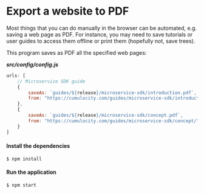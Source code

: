 # Export a website to PDF

Most things that you can do manually in the browser can be automated, e.g. saving a web page as PDF.
For instance, you may need to save tutorials or user guides to access them offline or print them (hopefully not, save trees).

This program saves as PDF all the specified web pages: 

**_src/config/config.js_**
```js
urls: [
    // Microservice SDK guide
    {
        saveAs: `guides/${release}/microservice-sdk/introduction.pdf`,
        from: "https://cumulocity.com/guides/microservice-sdk/introduction/"
    },
    {
        saveAs: `guides/${release}/microservice-sdk/concept.pdf`,
        from: "https://cumulocity.com/guides/microservice-sdk/concept/"
    }
]
```

#### Install the dependencies

```shell
$ npm install
```

#### Run the application

```shell
$ npm start
```
